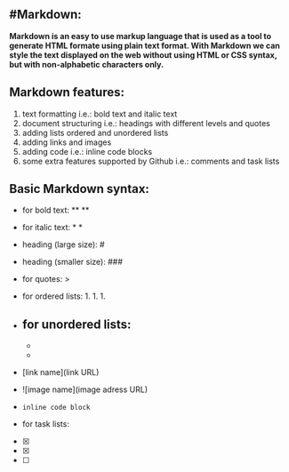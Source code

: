 #Markdown:
-----------
**Markdown is an easy to use markup language that is used as a tool to generate HTML formate using plain text format.
With Markdown we can style the text displayed on the web without using HTML or CSS syntax, but with non-alphabetic characters only.**


## Markdown features:
1.  text formatting
   i.e.: bold text and italic text
2. document structuring
  i.e.: headings with different levels and quotes 
3. adding lists
  ordered and unordered lists
4. adding links and images
5. adding code
  i.e.: inline code blocks
6. some extra features supported by Github
  i.e.: comments and task lists

## Basic Markdown syntax:

- for bold text: ** **
- for italic text: * *
- heading (large size): #
- heading (smaller size): ###
- for quotes: >
- for ordered lists:
    1.
    1.
    1.
    
- for unordered lists:
    -
    -
    -
    
- \[link name](link URL)
- \![image name](image adress URL)
- `inline code block`
- for task lists:
 - [x]
 - [x]
 - [ ]
